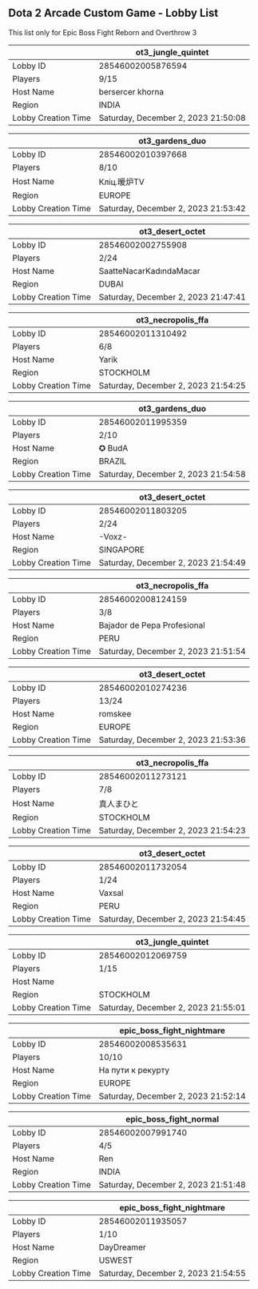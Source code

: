 ## Dota 2 Arcade Custom Game - Lobby List

This list only for Epic Boss Fight Reborn and Overthrow 3

|  | ot3_jungle_quintet |
| ------ | ------ |
| Lobby ID | 28546002005876594 |
| Players | 9/15 |
| Host Name | bersercer khorna |
| Region | INDIA |
| Lobby Creation Time | Saturday, December 2, 2023 21:50:08 |


|  | ot3_gardens_duo |
| ------ | ------ |
| Lobby ID | 28546002010397668 |
| Players | 8/10 |
| Host Name | Кліц.暖炉TV |
| Region | EUROPE |
| Lobby Creation Time | Saturday, December 2, 2023 21:53:42 |


|  | ot3_desert_octet |
| ------ | ------ |
| Lobby ID | 28546002002755908 |
| Players | 2/24 |
| Host Name | SaatteNacarKadındaMacar |
| Region | DUBAI |
| Lobby Creation Time | Saturday, December 2, 2023 21:47:41 |


|  | ot3_necropolis_ffa |
| ------ | ------ |
| Lobby ID | 28546002011310492 |
| Players | 6/8 |
| Host Name | Yarik |
| Region | STOCKHOLM |
| Lobby Creation Time | Saturday, December 2, 2023 21:54:25 |


|  | ot3_gardens_duo |
| ------ | ------ |
| Lobby ID | 28546002011995359 |
| Players | 2/10 |
| Host Name | ✪ BudA |
| Region | BRAZIL |
| Lobby Creation Time | Saturday, December 2, 2023 21:54:58 |


|  | ot3_desert_octet |
| ------ | ------ |
| Lobby ID | 28546002011803205 |
| Players | 2/24 |
| Host Name | -Voxz- |
| Region | SINGAPORE |
| Lobby Creation Time | Saturday, December 2, 2023 21:54:49 |


|  | ot3_necropolis_ffa |
| ------ | ------ |
| Lobby ID | 28546002008124159 |
| Players | 3/8 |
| Host Name | Bajador de Pepa Profesional |
| Region | PERU |
| Lobby Creation Time | Saturday, December 2, 2023 21:51:54 |


|  | ot3_desert_octet |
| ------ | ------ |
| Lobby ID | 28546002010274236 |
| Players | 13/24 |
| Host Name | romskee |
| Region | EUROPE |
| Lobby Creation Time | Saturday, December 2, 2023 21:53:36 |


|  | ot3_necropolis_ffa |
| ------ | ------ |
| Lobby ID | 28546002011273121 |
| Players | 7/8 |
| Host Name | 真人まひと |
| Region | STOCKHOLM |
| Lobby Creation Time | Saturday, December 2, 2023 21:54:23 |


|  | ot3_desert_octet |
| ------ | ------ |
| Lobby ID | 28546002011732054 |
| Players | 1/24 |
| Host Name | Vaxsal |
| Region | PERU |
| Lobby Creation Time | Saturday, December 2, 2023 21:54:45 |


|  | ot3_jungle_quintet |
| ------ | ------ |
| Lobby ID | 28546002012069759 |
| Players | 1/15 |
| Host Name |  |
| Region | STOCKHOLM |
| Lobby Creation Time | Saturday, December 2, 2023 21:55:01 |


|  | epic_boss_fight_nightmare |
| ------ | ------ |
| Lobby ID | 28546002008535631 |
| Players | 10/10 |
| Host Name | На пути к рекурту |
| Region | EUROPE |
| Lobby Creation Time | Saturday, December 2, 2023 21:52:14 |


|  | epic_boss_fight_normal |
| ------ | ------ |
| Lobby ID | 28546002007991740 |
| Players | 4/5 |
| Host Name | Ren |
| Region | INDIA |
| Lobby Creation Time | Saturday, December 2, 2023 21:51:48 |


|  | epic_boss_fight_nightmare |
| ------ | ------ |
| Lobby ID | 28546002011935057 |
| Players | 1/10 |
| Host Name | DayDreamer |
| Region | USWEST |
| Lobby Creation Time | Saturday, December 2, 2023 21:54:55 |



